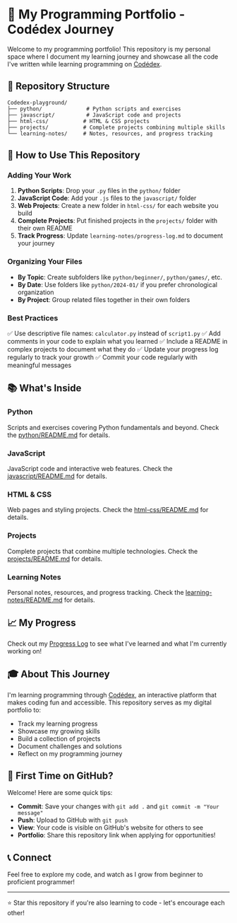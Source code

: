 # 🚀 My Programming Portfolio - Codédex Journey

Welcome to my programming portfolio! This repository is my personal space where I document my learning journey and showcase all the code I've written while learning programming on [Codédex](https://www.codedex.io/).

## 📁 Repository Structure

```
Codedex-playground/
├── python/              # Python scripts and exercises
├── javascript/          # JavaScript code and projects
├── html-css/           # HTML & CSS projects
├── projects/           # Complete projects combining multiple skills
└── learning-notes/     # Notes, resources, and progress tracking
```

## 🎯 How to Use This Repository

### Adding Your Work

1. **Python Scripts**: Drop your `.py` files in the `python/` folder
2. **JavaScript Code**: Add your `.js` files to the `javascript/` folder
3. **Web Projects**: Create a new folder in `html-css/` for each website you build
4. **Complete Projects**: Put finished projects in the `projects/` folder with their own README
5. **Track Progress**: Update `learning-notes/progress-log.md` to document your journey

### Organizing Your Files

- **By Topic**: Create subfolders like `python/beginner/`, `python/games/`, etc.
- **By Date**: Use folders like `python/2024-01/` if you prefer chronological organization
- **By Project**: Group related files together in their own folders

### Best Practices

✅ Use descriptive file names: `calculator.py` instead of `script1.py`
✅ Add comments in your code to explain what you learned
✅ Include a README in complex projects to document what they do
✅ Update your progress log regularly to track your growth
✅ Commit your code regularly with meaningful messages

## 📚 What's Inside

### Python
Scripts and exercises covering Python fundamentals and beyond. Check the [python/README.md](python/README.md) for details.

### JavaScript
JavaScript code and interactive web features. Check the [javascript/README.md](javascript/README.md) for details.

### HTML & CSS
Web pages and styling projects. Check the [html-css/README.md](html-css/README.md) for details.

### Projects
Complete projects that combine multiple technologies. Check the [projects/README.md](projects/README.md) for details.

### Learning Notes
Personal notes, resources, and progress tracking. Check the [learning-notes/README.md](learning-notes/README.md) for details.

## 📈 My Progress

Check out my [Progress Log](learning-notes/progress-log.md) to see what I've learned and what I'm currently working on!

## 🎓 About This Journey

I'm learning programming through [Codédex](https://www.codedex.io/), an interactive platform that makes coding fun and accessible. This repository serves as my digital portfolio to:

- Track my learning progress
- Showcase my growing skills
- Build a collection of projects
- Document challenges and solutions
- Reflect on my programming journey

## 🤝 First Time on GitHub?

Welcome! Here are some quick tips:

- **Commit**: Save your changes with `git add .` and `git commit -m "Your message"`
- **Push**: Upload to GitHub with `git push`
- **View**: Your code is visible on GitHub's website for others to see
- **Portfolio**: Share this repository link when applying for opportunities!

## 📞 Connect

Feel free to explore my code, and watch as I grow from beginner to proficient programmer!

---

⭐ Star this repository if you're also learning to code - let's encourage each other!
